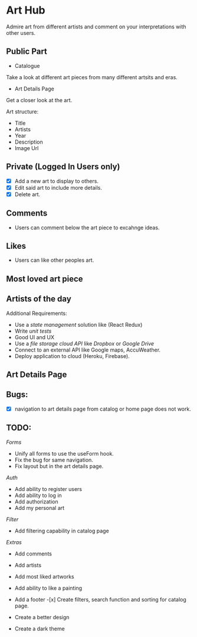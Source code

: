 # Art Hub

Admire art from different artists and comment on your interpretations with other users.

## Public Part

- Catalogue

Take a look at different art pieces from many different artsits and eras.

- Art Details Page

Get a closer look at the art.

Art structure:

- Title
- Artists
- Year
- Description
- Image Url

## Private (Logged In Users only)

- [x] Add a new art to display to others.
- [x] Edit said art to include more details.
- [x] Delete art.

## Comments

- Users can comment below the art piece to excahnge ideas.

## Likes

- Users can like other peoples art.

## Most loved art piece

## Artists of the day

Additional Requirements:

- Use a _state management_ solution like (React Redux)
- Write _unit tests_
- Good UI and UX
- Use a _file storage cloud API_ like _Dropbox_ or _Google Drive_
- Connect to an external API like Google maps, AccuWeather.
- Deploy application to cloud (Heroku, Firebase).

## Art Details Page

## Bugs:

-[x] navigation to art details page from catalog or home page does not work.

## TODO:

_Forms_

- Unify all forms to use the useForm hook.
- Fix the bug for same navigation.
- Fix layout but in the art details page.

_Auth_

- Add ability to register users
- Add ability to log in
- Add authorization
- Add my personal art

_Filter_

- Add filtering capability in catalog page

_Extras_

- Add comments
- Add artists
- Add most liked artworks
- Add ability to like a painting
- Add a footer -[x] Create filters, search function and sorting for catalog page.

- Create a better design

- Create a dark theme
